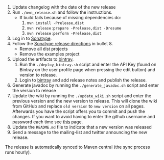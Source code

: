 1. Update changelog with the date of the new release
1. Run `./mvn_release.sh` and follow the instructions.
	* If build fails because of missing dependencies do:
		1. `mvn install -Prelease,dist`
		1. `mvn release:prepare -Prelease,dist -Dresume`
		1. `mvn release:perform -Prelease,dist`
1. Log in to [Sonatype](https://oss.sonatype.org).
1. Follow the [Sonatype release directions](https://docs.sonatype.org/display/Repository/Sonatype+OSS+Maven+Repository+Usage+Guide) in bullet 8.
	* Remove all dist projects
	* Remove the examples project
1. Upload the artifacts to [bintray](http://bintray.com).
	1. Run the `./deploy_bintray.sh` script and enter the API Key (found on Bintray on the user profile page when pressing the edit button) and version to release.
	1. Login to [bintray](http://bintray.com) and add release notes and publish the release.
1. Generate javadoc by running the `./generate_javadoc.sh` script and enter the version to release
1. Update the wiki by running the `./update_wiki.sh` script and enter the previous version and the new version to release. This will clone the wiki from GitHub and replace `old version` to `new version` on all pages. Afterwards you have the script offers you to commit and push the changes. If you want to avoid having to enter the github username and password each time see [this](https://help.github.com/articles/caching-your-github-password-in-git/) page.
1. Update the `README.md` file to indicate that a new version was released
1. Send a message to the mailing-list and twitter announcing the new release.

The release is automatically synced to Maven central (the sync process runs hourly).